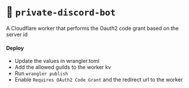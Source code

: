 # 👷 `private-discord-bot`

A Cloudflare worker that performs the Oauth2 code grant based on the server id

#### Deploy

- Update the values in wrangler.toml
- Add the allowed guilds to the worker kv
- Run `wrangler publish`
- Enable `Requires OAuth2 Code Grant` and the redirect url to the worker

